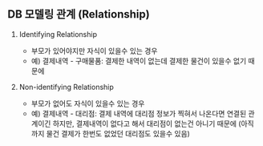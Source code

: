 ## DB 모델링 관계 (Relationship)

1. Identifying Relationship

   - 부모가 있어야지만 자식이 있을수 있는 경우
   - 예) 결제내역 - 구매물품: 결제한 내역이 없는데 결제한 물건이 있을수 없기 때문에

2. Non-identifying Relationship

   - 부모가 없어도 자식이 있을수 있는 경우
   - 예) 결제내역 - 대리점: 결제 내역에 대리점 정보가 찍혀서 나온다면 연결된 관계이긴 하지만, 결제내역이 없다고 해서 대리점이 없는건 아니기 때문에 (아직까지 물건 결제가 한번도 없었던 대리점도 있을수 있음)

   ​